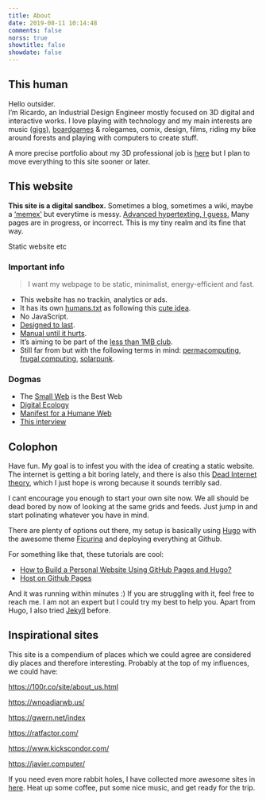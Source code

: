```yaml
---
title: About
date: 2019-08-11 10:14:48
comments: false
norss: true
showtitle: false
showdate: false
---
```


## This human

Hello outsider.\
I’m Ricardo, an Industrial Design Engineer mostly focused on 3D digital and interactive works. I love playing with technology and my main interests are music ([gigs](https://www.notion.so/Web-2-0-Gigs-bc40454f5f0743b0a9d37f6144834c5a?pvs=21)), [boardgames](https://www.notion.so/Web-2-0-Games-d5ee67fee6774c9ab560fa8aa550bb67?pvs=21) & rolegames, comix, design, films, riding my bike around forests and playing with computers to create stuff.

A more precise portfolio about my 3D professional job is [here](http://rirsc.xyz) but I plan to move everything to this site sooner or later.

## This website

**This site is a digital sandbox.** Sometimes a blog, sometimes a wiki, maybe a [‘memex’](https://pluralistic.net/2021/05/09/the-memex-method/) but everytime is messy. [Advanced hypertexting, I guess.](https://www.kickscondor.com/hypertexting/)  Many pages are in progress, or incorrect. This is my tiny realm and its fine that way. 

Static website etc

### Important info
> I want my webpage to be static, minimalist, energy-efficient and fast.
- This website has no trackin, analytics or ads.
- It has its own [humans.txt](https://rirsc.github.io/humans.txt) as following this [cute idea](https://humanstxt.org/).
- No JavaScript.
- [Designed to last](https://jeffhuang.com/designed_to_last/).
- [Manual until it hurts](https://indieweb.org/manual_until_it_hurts).
- It’s aiming to be part of the [less than 1MB club](https://1mb.club/blog/https-redirects/).
- Still far from but with the following terms in mind: [permacomputing](https://permacomputing.net/permacomputing/), [frugal computing](https://arxiv.org/pdf/2303.06642),  [solarpunk](https://adasokol.com/on-the-solar-adaptations/).

### Dogmas

- The [Small Web](https://neustadt.fr/essays/the-small-web/) is the Best Web
- [Digital Ecology](https://adasokol.com/digital-ecology/)
- [Manifest for a Humane Web](https://humanewebmanifesto.com/)
- [This interview](https://www.kickscondor.com/nadia-eghbal/)

## Colophon

Have fun. My goal is to infest you with the idea of creating a static website. The internet is getting a bit boring lately, and there is also this [Dead Internet theory](https://en.wikipedia.org/wiki/Dead_Internet_theory), which I just hope is wrong because it sounds terribly sad.

I cant encourage you enough to start your own site now. We all should be dead bored by now of looking at the same grids and feeds. Just jump in and start polinating whatever you have in mind.

There are plenty of options out there, my setup is basically using [Hugo](https://gohugo.io/) with the awesome theme [Ficurina](https://gitlab.com/gabmus/hugo-ficurinia) and deploying everything at Github.

For something like that, these tutorials are cool:

- [How to Build a Personal Website Using GitHub Pages and Hugo?](https://juliecodestack.github.io/2023/04/13/build_hugo_site/)
- [Host on Github Pages](https://gohugo.io/hosting-and-deployment/hosting-on-github/)

And it was running within minutes :) If you are struggling with it, feel free to reach me. I am not an expert but I could try my best to help you. Apart from Hugo, I also tried [Jekyll](https://jekyllrb.com/) before.

## Inspirational sites

This site is a compendium of places which we could agree are considered diy places and therefore interesting. Probably at the top of my influences, we could have:

https://100r.co/site/about_us.html

https://wnoadiarwb.us/

https://gwern.net/index

https://ratfactor.com/

https://www.kickscondor.com/

https://javier.computer/

If you need even more rabbit holes, I have collected more awesome sites in [here](/pages/etc/digital-love/). Heat up some coffee, put some nice music, and get ready for the trip.